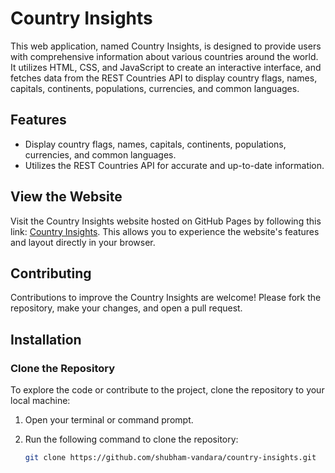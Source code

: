 # Country Insights

This web application, named Country Insights, is designed to provide users with comprehensive information about various countries around the world. It utilizes HTML, CSS, and JavaScript to create an interactive interface, and fetches data from the REST Countries API to display country flags, names, capitals, continents, populations, currencies, and common languages.

## Features

- Display country flags, names, capitals, continents, populations, currencies, and common languages.
- Utilizes the REST Countries API for accurate and up-to-date information.

## View the Website

Visit the Country Insights website hosted on GitHub Pages by following this link: [Country Insights](https://shubham-vandara.github.io/country-insights/). This allows you to experience the website's features and layout directly in your browser.

## Contributing

Contributions to improve the Country Insights are welcome! Please fork the repository, make your changes, and open a pull request.

## Installation

### Clone the Repository

To explore the code or contribute to the project, clone the repository to your local machine:

1. Open your terminal or command prompt.
2. Run the following command to clone the repository:

   ```bash
   git clone https://github.com/shubham-vandara/country-insights.git
   ```
